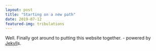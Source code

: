 ```yaml
---
layout: post
title: "Starting on a new path"
date: 2019-07-12
featured-img: tribulations
---
```


Well. Finally got around to putting this website together. - powered by [Jekyll](http://jekyllrb.com)s. 
